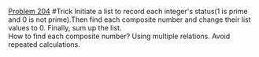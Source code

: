 [Problem 204](https://leetcode.com/problems/count-primes/description/)
#Trick
Initiate a list to record each integer's status(1 is prime and 0 is not prime).Then find each composite number and change their list values to 0. Finally, sum up the list.  
How to find each composite number? Using multiple relations. Avoid repeated calculations.
